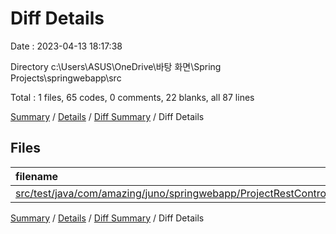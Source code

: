 # Diff Details

Date : 2023-04-13 18:17:38

Directory c:\\Users\\ASUS\\OneDrive\\바탕 화면\\Spring Projects\\springwebapp\\src

Total : 1 files,  65 codes, 0 comments, 22 blanks, all 87 lines

[Summary](results.md) / [Details](details.md) / [Diff Summary](diff.md) / Diff Details

## Files
| filename | language | code | comment | blank | total |
| :--- | :--- | ---: | ---: | ---: | ---: |
| [src/test/java/com/amazing/juno/springwebapp/ProjectRestControllerIntegrationTest.java](/src/test/java/com/amazing/juno/springwebapp/ProjectRestControllerIntegrationTest.java) | Java | 65 | 0 | 22 | 87 |

[Summary](results.md) / [Details](details.md) / [Diff Summary](diff.md) / Diff Details